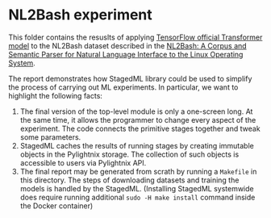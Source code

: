 NL2Bash experiment
==================

This folder contains the resuslts of applying [TensorFlow official Transformer
model](https://github.com/tensorflow/models/tree/master/official/nlp/transformer)
to the NL2Bash dataset described in the [NL2Bash: A Corpus and Semantic Parser
for Natural Language Interface to the Linux Operating
System](https://arxiv.org/abs/1802.08979).


The report demonstrates how StagedML library could be used to simplify the
process of carrying out ML experiments. In particular, we want to highlight the
following facts:

1. The final version of the top-level module is only a one-screen long. At the
   same time, it allows the programmer to change every aspect of the experiment.
   The code connects the primitive stages together and tweak some parameters.
2. StagedML caches the results of running stages by creating immutable objects
   in the Pylightnix storage. The collection of such objects is accessible to
   users via Pylightnix API.
3. The final report may be generated from scrath by running a `Makefile` in this
   directory. The steps of downloading datasets and training the models is
   handled by the StagedML. (Installing StagedML systemwide does require running
   additional `sudo -H make install` command inside the Docker container)
